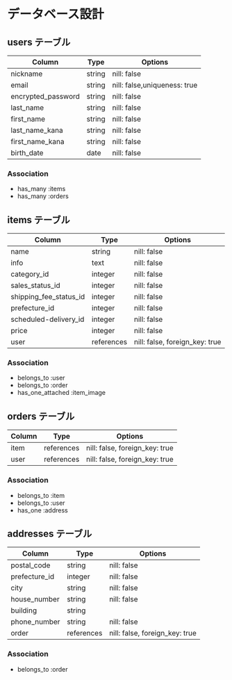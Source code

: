 # データベース設計

## users テーブル

| Column             | Type   | Options                      |
| ------------------ | ------ | ---------------------------- |
| nickname           | string | nill: false                  |
| email              | string | nill: false,uniqueness: true |
| encrypted_password | string | nill: false                  |
| last_name          | string | nill: false                  |
| first_name         | string | nill: false                  |
| last_name_kana     | string | nill: false                  |
| first_name_kana    | string | nill: false                  |
| birth_date         | date   | nill: false                  |

### Association

- has_many :items
- has_many :orders

## items テーブル

| Column                 | Type       | Options                        |
| ---------------------- | ---------- | ------------------------------ |
| name                   | string     | nill: false                    |
| info                   | text       | nill: false                    |
| category_id            | integer    | nill: false                    |
| sales_status_id        | integer    | nill: false                    |
| shipping_fee_status_id | integer    | nill: false                    |
| prefecture_id          | integer    | nill: false                    |
| scheduled-delivery_id  | integer    | nill: false                    |
| price                  | integer    | nill: false                    |
| user                   | references | nill: false, foreign_key: true |

### Association

- belongs_to :user
- belongs_to :order
- has_one_attached :item_image

## orders テーブル

| Column  | Type       | Options                        |
| ------- | ---------- | ------------------------------ |
| item    | references | nill: false, foreign_key: true |
| user    | references | nill: false, foreign_key: true |

### Association

- belongs_to :item
- belongs_to :user
- has_one :address

## addresses テーブル

| Column        | Type       | Options                        |
| ------------- | ---------- | ------------------------------ |
| postal_code   | string     | nill: false                    |
| prefecture_id | integer    | nill: false                    |
| city          | string     | nill: false                    |
| house_number  | string     | nill: false                    |
| building      | string     |                                |
| phone_number  | string     | nill: false                    |
| order         | references | nill: false, foreign_key: true |

### Association

- belongs_to :order
